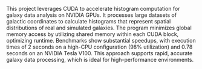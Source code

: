 This project leverages CUDA to accelerate histogram computation for galaxy data analysis on NVIDIA GPUs. It processes large datasets of galactic coordinates to calculate histograms that represent spatial distributions of real and simulated galaxies. The program minimizes global memory access by utilizing shared memory within each CUDA block, optimizing runtime. Benchmarks show substantial speedups, with execution times of 2 seconds on a high-CPU configuration (98% utilization) and 0.78 seconds on an NVIDIA Tesla V100. This approach supports rapid, accurate galaxy data processing, which is ideal for high-performance environments.
